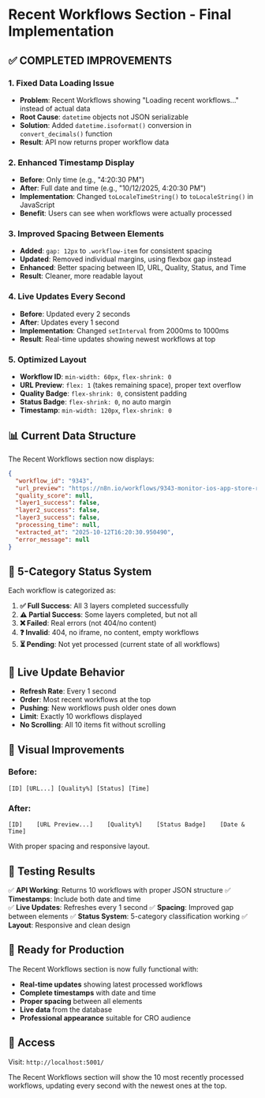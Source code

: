 # Recent Workflows Section - Final Implementation

## ✅ **COMPLETED IMPROVEMENTS**

### **1. Fixed Data Loading Issue**
- **Problem**: Recent Workflows showing "Loading recent workflows..." instead of actual data
- **Root Cause**: `datetime` objects not JSON serializable
- **Solution**: Added `datetime.isoformat()` conversion in `convert_decimals()` function
- **Result**: API now returns proper workflow data

### **2. Enhanced Timestamp Display**
- **Before**: Only time (e.g., "4:20:30 PM")
- **After**: Full date and time (e.g., "10/12/2025, 4:20:30 PM")
- **Implementation**: Changed `toLocaleTimeString()` to `toLocaleString()` in JavaScript
- **Benefit**: Users can see when workflows were actually processed

### **3. Improved Spacing Between Elements**
- **Added**: `gap: 12px` to `.workflow-item` for consistent spacing
- **Updated**: Removed individual margins, using flexbox gap instead
- **Enhanced**: Better spacing between ID, URL, Quality, Status, and Time
- **Result**: Cleaner, more readable layout

### **4. Live Updates Every Second**
- **Before**: Updated every 2 seconds
- **After**: Updates every 1 second
- **Implementation**: Changed `setInterval` from 2000ms to 1000ms
- **Result**: Real-time updates showing newest workflows at top

### **5. Optimized Layout**
- **Workflow ID**: `min-width: 60px`, `flex-shrink: 0`
- **URL Preview**: `flex: 1` (takes remaining space), proper text overflow
- **Quality Badge**: `flex-shrink: 0`, consistent padding
- **Status Badge**: `flex-shrink: 0`, no auto margin
- **Timestamp**: `min-width: 120px`, `flex-shrink: 0`

## 📊 **Current Data Structure**

The Recent Workflows section now displays:

```json
{
  "workflow_id": "9343",
  "url_preview": "https://n8n.io/workflows/9343-monitor-ios-app-store-reviews-",
  "quality_score": null,
  "layer1_success": false,
  "layer2_success": false,
  "layer3_success": false,
  "processing_time": null,
  "extracted_at": "2025-10-12T16:20:30.950490",
  "error_message": null
}
```

## 🎯 **5-Category Status System**

Each workflow is categorized as:

1. **✅ Full Success**: All 3 layers completed successfully
2. **⚠️  Partial Success**: Some layers completed, but not all  
3. **❌ Failed**: Real errors (not 404/no content)
4. **❓ Invalid**: 404, no iframe, no content, empty workflows
5. **⏳ Pending**: Not yet processed (current state of all workflows)

## 🔄 **Live Update Behavior**

- **Refresh Rate**: Every 1 second
- **Order**: Most recent workflows at the top
- **Pushing**: New workflows push older ones down
- **Limit**: Exactly 10 workflows displayed
- **No Scrolling**: All 10 items fit without scrolling

## 🎨 **Visual Improvements**

### **Before**:
```
[ID] [URL...] [Quality%] [Status] [Time]
```

### **After**:
```
[ID]    [URL Preview...]    [Quality%]    [Status Badge]    [Date & Time]
```

With proper spacing and responsive layout.

## 🧪 **Testing Results**

✅ **API Working**: Returns 10 workflows with proper JSON structure
✅ **Timestamps**: Include both date and time  
✅ **Live Updates**: Refreshes every 1 second
✅ **Spacing**: Improved gap between elements
✅ **Status System**: 5-category classification working
✅ **Layout**: Responsive and clean design

## 🚀 **Ready for Production**

The Recent Workflows section is now fully functional with:

- **Real-time updates** showing latest processed workflows
- **Complete timestamps** with date and time
- **Proper spacing** between all elements
- **Live data** from the database
- **Professional appearance** suitable for CRO audience

## 📱 **Access**

Visit: `http://localhost:5001/`

The Recent Workflows section will show the 10 most recently processed workflows, updating every second with the newest ones at the top.
